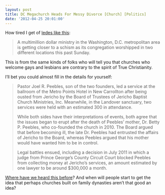 ```yaml
---
layout: post
title: DC Megachurch Heads For Messy Divorce [Church] [Politics]
date: '2012-04-25 20:01:00'
---
```



How tired I get of [ledes like this](http://www.christianpost.com/news/dc-area-megachurch-experiencing-possible-schism-73803/):

> A multimillion dollar ministry in the Washington, D.C. metropolitan area is getting closer to a schism as its congregation worshipped in two different locations this past Sunday.

This is from the same kinds of folks who will tell you that churches who welcome gays and lesbians are contrary to the spirit of True Christianity.

I’ll bet you could almost fill in the details for yourself:

> Pastor Joel R. Peebles, son of the two founders, led a service at the ballroom of the Metro Points Hotel in New Carrollton after being ousted from Jericho by the Board of Trustees of Jericho Baptist Church Ministries, Inc. Meanwhile, in the Landover sanctuary, two services were held with an estimated 300 in attendance.
> 
> While both sides have their interpretations of events, both agree that the issues began to erupt after the death of Peebles’ mother, Dr. Betty P. Peebles, who co-founded the church in 2010. The Board argued that before becoming ill, the late Dr. Peebles had entrusted the affairs of Jericho to the Board, whereas Peebles argued that his mother would have wanted him to be in control.
> 
> Legal battles ensued, including a decision in July 2011 in which a judge from Prince George’s County Circuit Court blocked Peebles from collecting money at Jericho’s services, an amount estimated by one lawyer to be around $300,000 a month.

[Where have we heard this before](http://danstestkitchencom.netfirms.com/wordpress2/2012/03/14/schuller-daughter-to-leave-crystal-cathedral-church/)? And when will people start to get the idea that perhaps churches built on family dynasties aren’t that good an idea?


